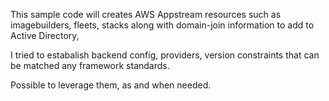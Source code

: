 This sample code will creates AWS Appstream resources such as imagebuilders, fleets, stacks along with domain-join information to add to Active Directory,

I tried to estabalish backend config, providers, version constraints that can be matched any framework standards.

Possible to leverage them, as and when needed.